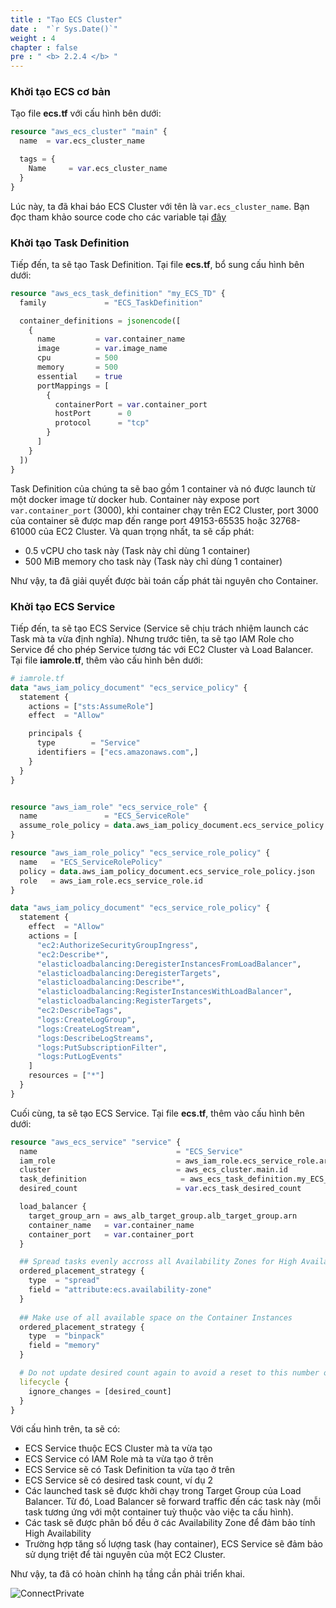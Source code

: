 ```yaml
---
title : "Tạo ECS Cluster"
date :  "`r Sys.Date()`" 
weight : 4 
chapter : false
pre : " <b> 2.2.4 </b> "
---
```


### Khởi tạo ECS cơ bản

Tạo file **ecs.tf** với cấu hình bên dưới:

```tf
resource "aws_ecs_cluster" "main" {
  name  = var.ecs_cluster_name

  tags = {
    Name     = var.ecs_cluster_name
  }
}
```

Lúc này, ta đã khai báo ECS Cluster với tên là `var.ecs_cluster_name`. Bạn đọc tham khảo source code cho các variable tại [đây](https://github.com/heyyytamvo/AWS-DevOps/blob/main/ECS/AWS-FCJ-WORKSHOP/terraform.tfvars)

### Khởi tạo Task Definition

Tiếp đến, ta sẽ tạo Task Definition. Tại file **ecs.tf**, bổ sung cấu hình bên dưới:

```tf
resource "aws_ecs_task_definition" "my_ECS_TD" {
  family             = "ECS_TaskDefinition"

  container_definitions = jsonencode([
    {
      name         = var.container_name
      image        = var.image_name
      cpu          = 500
      memory       = 500
      essential    = true
      portMappings = [
        {
          containerPort = var.container_port
          hostPort      = 0
          protocol      = "tcp"
        }
      ]
    }
  ])
}
```

Task Definition của chúng ta sẽ bao gồm 1 container và nó được launch từ một docker image từ docker hub. Container này expose port `var.container_port` (3000),
khi container chạy trên EC2 Cluster, port 3000 của container sẽ được map đến range port 49153-65535 hoặc 32768-61000 của EC2 Cluster. Và quan trọng nhất, ta sẽ cấp phát:
- 0.5 vCPU cho task này (Task này chỉ dùng 1 container)
- 500 MiB memory cho task này (Task này chỉ dùng 1 container)

Như vậy, ta đã giải quyết được bài toán cấp phát tài nguyên cho Container.

### Khởi tạo ECS Service

Tiếp đến, ta sẽ tạo ECS Service (Service sẽ chịu trách nhiệm launch các Task mà ta vừa định nghĩa). Nhưng trước tiên, ta sẽ tạo IAM Role cho Service để cho phép Service tương tác với EC2 Cluster và Load Balancer. Tại file **iamrole.tf**, thêm vào cấu hình bên dưới:

```tf
# iamrole.tf
data "aws_iam_policy_document" "ecs_service_policy" {
  statement {
    actions = ["sts:AssumeRole"]
    effect  = "Allow"

    principals {
      type        = "Service"
      identifiers = ["ecs.amazonaws.com",]
    }
  }
}


resource "aws_iam_role" "ecs_service_role" {
  name               = "ECS_ServiceRole"
  assume_role_policy = data.aws_iam_policy_document.ecs_service_policy.json
}

resource "aws_iam_role_policy" "ecs_service_role_policy" {
  name   = "ECS_ServiceRolePolicy"
  policy = data.aws_iam_policy_document.ecs_service_role_policy.json
  role   = aws_iam_role.ecs_service_role.id
}

data "aws_iam_policy_document" "ecs_service_role_policy" {
  statement {
    effect  = "Allow"
    actions = [
      "ec2:AuthorizeSecurityGroupIngress",
      "ec2:Describe*",
      "elasticloadbalancing:DeregisterInstancesFromLoadBalancer",
      "elasticloadbalancing:DeregisterTargets",
      "elasticloadbalancing:Describe*",
      "elasticloadbalancing:RegisterInstancesWithLoadBalancer",
      "elasticloadbalancing:RegisterTargets",
      "ec2:DescribeTags",
      "logs:CreateLogGroup",
      "logs:CreateLogStream",
      "logs:DescribeLogStreams",
      "logs:PutSubscriptionFilter",
      "logs:PutLogEvents"
    ]
    resources = ["*"]
  }
}
```

Cuối cùng, ta sẽ tạo ECS Service. Tại file **ecs.tf**, thêm vào cấu hình bên dưới:

```tf
resource "aws_ecs_service" "service" {
  name                               = "ECS_Service"
  iam_role                           = aws_iam_role.ecs_service_role.arn
  cluster                            = aws_ecs_cluster.main.id
  task_definition                     = aws_ecs_task_definition.my_ECS_TD.arn
  desired_count                      = var.ecs_task_desired_count

  load_balancer {
    target_group_arn = aws_alb_target_group.alb_target_group.arn
    container_name   = var.container_name
    container_port   = var.container_port
  }

  ## Spread tasks evenly accross all Availability Zones for High Availability
  ordered_placement_strategy {
    type  = "spread"
    field = "attribute:ecs.availability-zone"
  }
  
  ## Make use of all available space on the Container Instances
  ordered_placement_strategy {
    type  = "binpack"
    field = "memory"
  }

  # Do not update desired count again to avoid a reset to this number on every deploymengit t
  lifecycle {
    ignore_changes = [desired_count]
  }
}
```

Với cấu hình trên, ta sẽ có:
- ECS Service thuộc ECS Cluster mà ta vừa tạo
- ECS Service có IAM Role mà ta vừa tạo ở trên
- ECS Service sẽ có Task Definition ta vừa tạo ở trên
- ECS Service sẽ có desired task count, ví dụ 2
- Các launched task sẽ được khởi chạy trong Target Group của Load Balancer. Từ đó, Load Balancer sẽ forward traffic đến các task này (mỗi task tương ứng với một container tuỳ thuộc vào việc ta cấu hình).
- Các task sẽ được phân bố đều ở các Availability Zone để đảm bảo tính High Availability
- Trường hợp tăng số lượng task (hay container), ECS Service sẽ đảm bảo sử dụng triệt để tài nguyên của một EC2 Cluster.

Như vậy, ta đã có hoàn chỉnh hạ tầng cần phải triển khai.

![ConnectPrivate](/images/arc-log.png) 